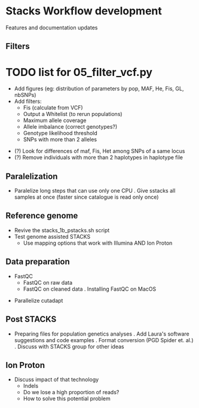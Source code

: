 # Stacks Workflow development
Features and documentation updates

## Filters
# TODO list for 05_filter_vcf.py
* Add figures (eg: distribution of parameters by pop, MAF, He, Fis, GL, nbSNPs)
* Add filters:
  * Fis (calculate from VCF)
  * Output a Whitelist (to rerun populations)
  - Maximum allele coverage
  - Allele imbalance (correct genotypes?)
  - Genotype likelihood threshold
  - SNPs with more than 2 alleles

- (?) Look for differences of maf, Fis, Het among SNPs of a same locus
- (?) Remove individuals with more than 2 haplotypes in haplotype file

## Paralelization
- Paralelize long steps that can use only one CPU
. Give sstacks all samples at once (faster since catalogue is read only once)

## Reference genome
* Revive the stacks_1b_pstacks.sh script
* Test genome assisted STACKS
  - Use mapping options that work with Illumina AND Ion Proton

## Data preparation
- FastQC
  - FastQC on raw data
  - FastQC on cleaned data
  . Installing FastQC on MacOS
* Parallelize cutadapt

## Post STACKS
* Preparing files for population genetics analyses
. Add Laura's software suggestions and code examples
. Format conversion (PGD Spider et. al.)
. Discuss with STACKS group for other ideas

## Ion Proton
* Discuss impact of that technology
  - Indels
  - Do we lose a high proportion of reads?
  - How to solve this potential problem

